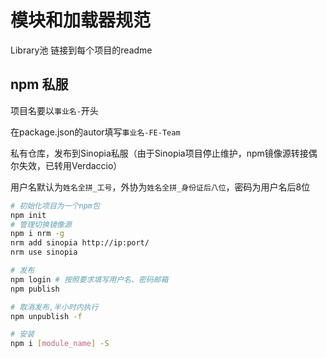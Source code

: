 # 模块和加载器规范

Library池 链接到每个项目的readme

## npm 私服

项目名要以`事业名-`开头

在package.json的autor填写`事业名-FE-Team`

私有仓库，发布到Sinopia私服（由于Sinopia项目停止维护，npm镜像源转接偶尔失效，已转用Verdaccio）

用户名默认为`姓名全拼_工号`，外协为`姓名全拼_身份证后八位`，密码为用户名后8位

```bash
# 初始化项目为一个npm包
npm init
# 管理切换镜像源
npm i nrm -g
nrm add sinopia http://ip:port/
nrm use sinopia

# 发布
npm login # 按照要求填写用户名、密码邮箱
npm publish

# 取消发布,半小时内执行
npm unpublish -f

# 安装
npm i [module_name] -S
```

